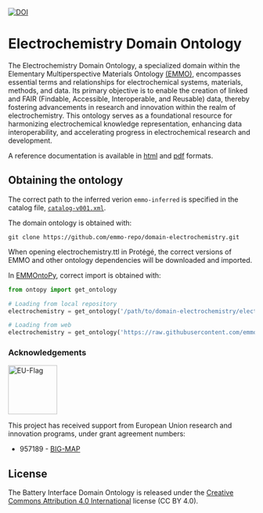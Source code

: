 [![DOI](https://zenodo.org/badge/570454941.svg)](https://zenodo.org/badge/latestdoi/570454941)

<!-- markdownlint-disable MD033 -->

# Electrochemistry Domain Ontology

<!-- [![CI tests](https://github.com/emmo-repo/domain-electrochemistry/workflows/CI%20tests/badge.svg)](https://github.com/emmo-repo/domain-electrochemistry/actions/) -->
The Electrochemistry Domain Ontology, a specialized domain within the Elementary Multiperspective Materials Ontology [(EMMO)][1], encompasses essential terms and relationships for electrochemical systems, materials, methods, and data. Its primary objective is to enable the creation of linked and FAIR (Findable, Accessible, Interoperable, and Reusable) data, thereby fostering advancements in research and innovation within the realm of electrochemistry. This ontology serves as a foundational resource for harmonizing electrochemical knowledge representation, enhancing data interoperability, and accelerating progress in electrochemical research and development.

A reference documentation is available in [html](https://emmo-repo.github.io/domain-electrochemistry/index.html) and [pdf](https://emmo-repo.github.io/domain-electrochemistry/electrochemistry.pdf) formats.

## Obtaining the ontology

The correct path to the inferred verion `emmo-inferred` is specified in the catalog file, [`catalog-v001.xml`](catalog-v001.xml).

The domain ontology is obtained with:

```console
git clone https://github.com/emmo-repo/domain-electrochemistry.git
```

When opening electrochemistry.ttl in Protégé, the correct versions of EMMO and other ontology dependencies will be downloaded and imported.

In [EMMOntoPy](https://github.com/emmo-repo/EMMOntoPy), correct import is obtained with:

```python
from ontopy import get_ontology

# Loading from local repository
electrochemistry = get_ontology('/path/to/domain-electrochemistry/electrochemistry.ttl').load(url_from_catalog=True)

# Loading from web
electrochemistry = get_ontology('https://raw.githubusercontent.com/emmo-repo/domain-electrochemistry/master/electrochemistry.ttl').load()
```

### Acknowledgements

<img src="documentation/images/flag_of_europe.png" alt="EU-Flag" width="100">

This project has received support from European Union research and innovation programs, under grant agreement numbers:

* 957189 - [BIG-MAP](http://www.big-map.eu/) 

## License

The Battery Interface Domain Ontology is released under the [Creative Commons Attribution 4.0 International](https://creativecommons.org/licenses/by/4.0/legalcode) license (CC BY 4.0).

[1]: https://github.com/emmo-repo/EMMO
[2]: https://www.big-map.eu
